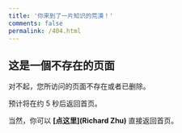 ```yaml
---
title: '你来到了一片知识的荒漠！'
comments: false
permalink: /404.html
---
```

<!-- markdownlint-disable MD039 MD033 -->

## 这是一個不存在的页面

对不起，您所访问的页面不存在或者已删除。

预计将在约 <span id="timeout">5</span> 秒后返回首页。

当然，你可以 **[点这里](Richard Zhu)** 直接返回首页。

<script>
let countTime = 5;

function count() {

  document.getElementById('timeout').textContent = countTime;
  countTime -= 1;
  if(countTime === 0){
    location.href = 'Richard Zhu';
  }
  setTimeout(() => {
    count();
  }, 1000);
}

count();
</script>